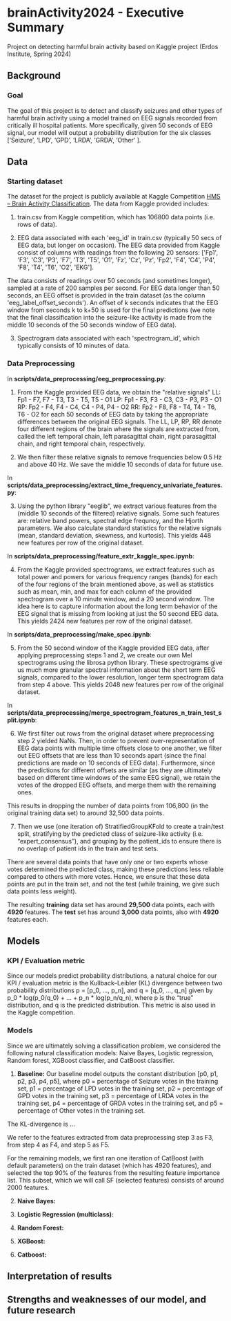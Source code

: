 <!--## Harmful Brain Activity Detection (H-BAD)
The dataset for the project is publicly available at Kaggle Competition [HMS – Brain Activity Classification](https://www.kaggle.com/competitions/hms-harmful-brain-activity-classification/discussion/468010). The data consists of 17089 (≥50 sec) electroencephalography (EEG) parquet files and 11138 (≥10 min) spectrogram parquet files from 1950 unique patients. The time window of interest for the EEG 50 seconds and for the Spectrogram is 600 seconds. Many of these samples overlapped and have been consolidated, resulting in several EEG and spectrogram parquet files with ≥50 sec and ≥10 min. It is also important to note that the EEG and corresponding spectrogram files differ in terms of resolution, i.e. the given spectrograms are 10 minute low resolution windows whereas the given EEG waveforms are 50 second high resolution windows. Specifically, The rows of given spectrogram parquets are 2 seconds each whereas the rows of given EEG waveforms are 1/200 seconds each. Individual 50 sec EEG and 10 min spectrogram segments have been annotated by a group of experts into six categories (a detailed description of the categories is [here](https://www.acns.org/UserFiles/file/ACNSStandardizedCriticalCareEEGTerminology_rev2021.pdf)): seizure (SZ), generalized periodic discharges (GPD), lateralized periodic discharges (LPD), lateralized rhythmic delta activity (LRDA), generalized rhythmic delta activity (GRDA), or “other”. In total there are 106,800 windows of time (corresponding to 50sec EEG and 10min spectrograms) with 20933, 18861, 16702, 16640, 14856, and 18808 instances of seizure, LPD, GRDA, GPD, LRDA, and other respectively.

## Goals 

## Stakeholders

<ins>Hospitals, labs, and brain researchers</ins>: Automating EEG analysis that can alleviate the labor-intensive, time consuming, and fatigue-related error prone manual analysis by specialized personnel, enabling detection of seizures and other types of brain activity that can cause brain damage ensuring quick and accurate treatment.

## Key Performance Indicators

Evaluated on the Kullback–Leibler (KL) divergence between the predicted probability and the observed target.-->

# brainActivity2024 - Executive Summary
Project on detecting harmful brain activity based on Kaggle project (Erdos Institute, Spring 2024)

## Background

### Goal
The goal of this project is to detect and classify seizures and other types of harmful brain activity using a model trained on EEG signals recorded from critically ill hospital patients. More specifically, given 50 seconds of EEG signal, our model will output a probability distribution for the six classes [‘Seizure’, ‘LPD’, ‘GPD’, ‘LRDA’, ‘GRDA’, ‘Other’ ].

## Data 

### Starting dataset

The dataset for the project is publicly available at Kaggle Competition [HMS – Brain Activity Classification](https://www.kaggle.com/competitions/hms-harmful-brain-activity-classification/discussion/468010). The data from Kaggle provided includes:

1) train.csv from Kaggle competition, which has 106800 data points (i.e. rows of data). 

2) EEG data associated with each 'eeg_id' in train.csv (typically 50 secs of EEG data, but longer on occasion).
The EEG data provided from Kaggle consist of columns with readings from the following 20 sensors: ['Fp1', 'F3', 'C3', 'P3', 'F7', 'T3', 'T5', 'O1', 'Fz', 'Cz', 'Pz', 'Fp2', 'F4', 'C4', 'P4', 'F8', 'T4', 'T6', 'O2', 'EKG']. 

The data consists of readings over 50 seconds (and sometimes longer), sampled at a rate of 200 samples per second. For EEG data longer than 50 seconds, an EEG offset is provided in the train dataset (as the column 'eeg_label_offset_seconds'). An offset of k seconds indicates that the EEG window from seconds k to k+50 is used for the final predictions (we note that the final classification into the seizure-like activity is made from the middle 10 seconds of the 50 seconds window of EEG data). 

3) Spectrogram data associated with each 'spectrogram_id’, which typically consists of 10 minutes of data. 

### Data Preprocessing 

In **scripts/data_preprocessing/eeg_preprocessing.py**:

1) From the Kaggle provided EEG data, we obtain the "relative signals"
   LL: Fp1 - F7, F7 - T3, T3 - T5, T5 - O1
   LP: Fp1 - F3, F3 - C3, C3 - P3, P3 - O1
   RP: Fp2 - F4, F4 - C4, C4 - P4, P4 - O2
   RR: Fp2 - F8, F8 - T4, T4 - T6, T6 - O2
   for each 50 seconds of EEG data by taking the appropriate differences between the original EEG signals. The LL, LP, RP, RR denote four different regions of the brain where the signals are extracted from, called the left temporal chain, left parasagittal chain, right parasagittal chain, and right temporal chain, respectively.

2) We then filter these relative signals to remove frequencies below 0.5 Hz and above 40 Hz. We save the middle 10 seconds of data for future use.

In **scripts/data_preprocessing/extract_time_frequency_univariate_features.py**:

3) Using the python library "eeglib", we extract various features from the (middle 10 seconds of the filtered) relative signals. Some such features are: relative band powers, spectral edge frequncy, and the Hjorth parameters. We also calculate standard statistics for the relative signals (mean, standard deviation, skewness, and kurtosis). This yields 448 new features per row of the original dataset. 

In **scripts/data_preprocessing/feature_extr_kaggle_spec.ipynb**:

4) From the Kaggle provided spectrograms, we extract features such as total power and powers for various frequency ranges (bands) for each of the four regions of the brain mentioned above, as well as statistics such as mean, min, and max for each column of the provided spectrogram over a 10 minute window, and a 20 second window. The idea here is to capture information about the long term behavior of the EEG signal that is missing from looking at just the 50 second EEG data. This yields 2424 new features per row of the original dataset. 

In **scripts/data_preprocessing/make_spec.ipynb**:

5) From the 50 second window of the Kaggle provided EEG data, after applying preprocessing steps 1 and 2, we create our own Mel spectrograms using the librosa python library. These spectrograms give us much more granular spectral information about the short term EEG signals, compared to the lower resolution, longer term spectrogram data from step 4 above. This yields 2048 new features per row of the original dataset. 

In **scripts/data_preprocessing/merge_spectrogram_features_n_train_test_split.ipynb**:

6) We first filter out rows from the original dataset where preprocessing step 2 yielded NaNs. Then, in order to prevent over-representation of EEG data points with multiple time offsets close to one another, we filter out EEG offsets that are less than 10 seconds apart (since the final predictions are made on 10 seconds of EEG data). Furthermore, since the predictions for different offsets are similar (as they are ultimately based on different time windows of the same EEG signal), we retain the votes of the dropped EEG offsets, and merge them with the remaining ones.

This results in dropping the number of data points from 106,800 (in the original training data set) to around 32,500 data points. 

7) Then we use (one iteration of) StratifiedGroupKFold to create a train/test split, stratifying by the predicted class of seizure-like activity (i.e. “expert_consensus”), and grouping by the patient_ids to ensure there is no overlap of patient ids in the train and test sets. 

There are several data points that have only one or two experts whose votes determined the predicted class, making these predictions less reliable compared to others with more votes. Hence, we ensure that these data points are put in the train set, and not the test (while training, we give such data points less weight). 

The resulting **training** data set has around **29,500** data points, each with **4920** features. The **test** set has around **3,000** data points, also with **4920** features each. 

## Models

### KPI / Evaluation metric

Since our models predict probability distributions, a natural choice for our KPI / evaluation metric is the Kullback–Leibler (KL) divergence between two probability distributions p = [p_0, …, p_n], and q = [q_0, …, q_n] given by p_0 * log(p_0/q_0) + … + p_n * log(p_n/q_n), where p is the “true” distribution, and q is the predicted distribution. This metric is also used in the Kaggle competition. 

### Models 

Since we are ultimately solving a classification problem, we considered the following natural classification models: Naive Bayes, Logistic regression, Random forest, XGBoost classifier, and CatBoost classifier. 

1) **Baseline:** Our baseline model outputs the constant distribution [p0, p1, p2, p3, p4, p5], where 
p0 = percentage of Seizure votes in the training set,
p1 = percentage of LPD votes in the training set,
p2 = percentage of GPD votes in the training set,
p3 = percentage of LRDA votes in the training set,
p4 = percentage of GRDA votes in the training set, and 
p5 = percentage of Other votes in the training set.

The KL-divergence is ... 

We refer to the features extracted from data preprocessing step 3 as F3, from step 4 as F4, and step 5 as F5. 

For the remaining models, we first ran one iteration of CatBoost (with default parameters) on the train dataset (which has 4920 features), and selected the top 90% of the features from the resulting feature importance list. This subset, which we will call SF (selected features) consists of around 2000 features. 

2)   **Naive Bayes:**

3)   **Logistic Regression (multiclass):** 

4)   **Random Forest:**

5)   **XGBoost:**

6)   **Catboost:**

## Interpretation of results 

## Strengths and weaknesses of our model, and future research



